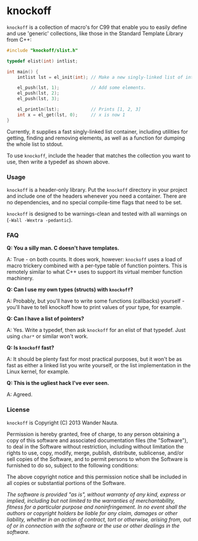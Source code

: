# knockoff

`knockoff` is a collection of macro's for C99 that enable you to easily
define and use 'generic' collections, like those in the Standard Template
Library from C++:

````c
#include "knockoff/slist.h"

typedef elist(int) intlist;

int main() {
    intlist lst = el_init(int); // Make a new singly-linked list of ints.

    el_push(lst, 1);            // Add some elements.
    el_push(lst, 2);
    el_push(lst, 3);

    el_println(lst);            // Prints [1, 2, 3]
    int x = el_get(lst, 0);     // x is now 1
}
````

Currently, it supplies a fast singly-linked list container, including utilities
for getting, finding and removing elements, as well as a function for dumping
the whole list to stdout.

To use `knockoff`, include the header that matches the collection you want to
use, then write a typedef as shown above.

### Usage

`knockoff` is a header-only library. Put the `knockoff` directory in your
project and include one of the headers whenever you need a container. There are
no dependencies, and no special compile-time flags that need to be set.

`knockoff` is designed to be warnings-clean and tested with all warnings on
(`-Wall -Wextra -pedantic`).

### FAQ

**Q: You a silly man. C doesn't have templates.**

A: True - on both counts. It does work, however: `knockoff` uses a load of
macro trickery combined with a per-type table of function pointers. This is
remotely similar to what C++ uses to support its virtual member function
machinery.

**Q: Can I use my own types (structs) with `knockoff`?**

A: Probably, but you'll have to write some functions (callbacks) yourself -
you'll have to tell knockoff how to print values of your type, for example.

**Q: Can I have a list of pointers?**

A: Yes. Write a typedef, then ask `knockoff` for an elist of that typedef. Just
using `char*` or similar won't work.

**Q: Is `knockoff` fast?**

A: It should be plenty fast for most practical purposes, but it won't be as
fast as either a linked list you write yourself, or the list implementation in
the Linux kernel, for example.

**Q: This is the ugliest hack I've ever seen.**

A: Agreed.

### License

`knockoff` is Copyright (C) 2013 Wander Nauta.

Permission is hereby granted, free of charge, to any person obtaining a copy of
this software and associated documentation files (the "Software"), to deal in
the Software without restriction, including without limitation the rights to
use, copy, modify, merge, publish, distribute, sublicense, and/or sell copies
of the Software, and to permit persons to whom the Software is furnished to do
so, subject to the following conditions:

The above copyright notice and this permission notice shall be included in all
copies or substantial portions of the Software.

*The software is provided "as is", without warranty of any kind, express or
implied, including but not limited to the warranties of merchantability,
fitness for a particular purpose and noninfringement. In no event shall the
authors or copyright holders be liable for any claim, damages or other
liability, whether in an action of contract, tort or otherwise, arising from,
out of or in connection with the software or the use or other dealings in the
software.*
